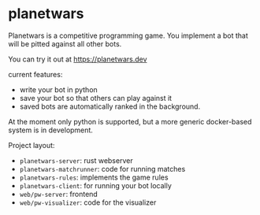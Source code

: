 # planetwars

Planetwars is a competitive programming game. You implement a bot that will be pitted against all other bots.

You can try it out at https://planetwars.dev

current features:
- write your bot in python
- save your bot so that others can play against it
- saved bots are automatically ranked in the background.


At the moment only python is supported, but a more generic docker-based system is in development.


Project layout:
- `planetwars-server`: rust webserver
- `planetwars-matchrunner`: code for running matches
- `planetwars-rules`: implements the game rules
- `planetwars-client`: for running your bot locally
- `web/pw-server`: frontend
- `web/pw-visualizer`: code for the visualizer
